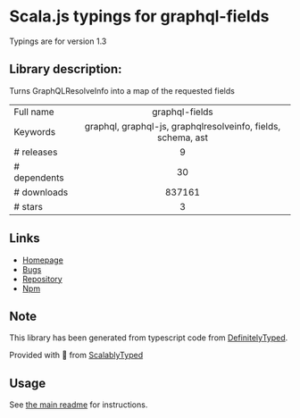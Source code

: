 
# Scala.js typings for graphql-fields

Typings are for version 1.3

## Library description:
Turns GraphQLResolveInfo into a map of the requested fields

|                    |                 |
| ------------------ | :-------------: |
| Full name          | graphql-fields |
| Keywords           | graphql, graphql-js, graphqlresolveinfo, fields, schema, ast |
| # releases         | 9 |
| # dependents       | 30 |
| # downloads        | 837161 |
| # stars            | 3 |

## Links
- [Homepage](https://github.com/robrichard/graphql-fields#readme)
- [Bugs](https://github.com/robrichard/graphql-fields/issues)
- [Repository](https://github.com/robrichard/graphql-fields)
- [Npm](https://www.npmjs.com/package/graphql-fields)
    


## Note
This library has been generated from typescript code from [DefinitelyTyped](https://definitelytyped.org).

Provided with :purple_heart: from [ScalablyTyped](https://github.com/oyvindberg/ScalablyTyped)

## Usage
See [the main readme](../../readme.md) for instructions.


